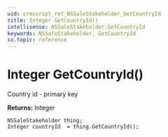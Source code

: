 ```yaml
---
uid: crmscript_ref_NSSaleStakeholder_GetCountryId
title: Integer GetCountryId()
intellisense: NSSaleStakeholder.GetCountryId
keywords: NSSaleStakeholder, GetCountryId
so.topic: reference
---
```


# Integer GetCountryId()

Country id - primary key

**Returns:** Integer

```crmscript
NSSaleStakeholder thing;
Integer countryId  = thing.GetCountryId();
```

